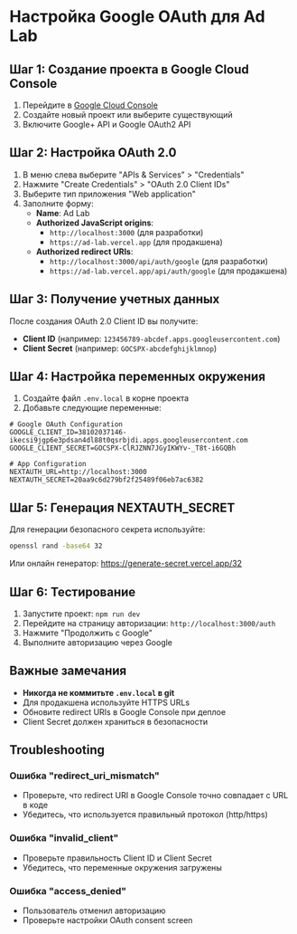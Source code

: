 # Настройка Google OAuth для Ad Lab

## Шаг 1: Создание проекта в Google Cloud Console

1. Перейдите в [Google Cloud Console](https://console.cloud.google.com/)
2. Создайте новый проект или выберите существующий
3. Включите Google+ API и Google OAuth2 API

## Шаг 2: Настройка OAuth 2.0

1. В меню слева выберите "APIs & Services" > "Credentials"
2. Нажмите "Create Credentials" > "OAuth 2.0 Client IDs"
3. Выберите тип приложения "Web application"
4. Заполните форму:
   - **Name**: Ad Lab
   - **Authorized JavaScript origins**:
     - `http://localhost:3000` (для разработки)
     - `https://ad-lab.vercel.app` (для продакшена)
   - **Authorized redirect URIs**:
     - `http://localhost:3000/api/auth/google` (для разработки)
     - `https://ad-lab.vercel.app/api/auth/google` (для продакшена)

## Шаг 3: Получение учетных данных

После создания OAuth 2.0 Client ID вы получите:
- **Client ID** (например: `123456789-abcdef.apps.googleusercontent.com`)
- **Client Secret** (например: `GOCSPX-abcdefghijklmnop`)

## Шаг 4: Настройка переменных окружения

1. Создайте файл `.env.local` в корне проекта
2. Добавьте следующие переменные:

```env
# Google OAuth Configuration
GOOGLE_CLIENT_ID=38102037146-ikecsi9jgp6e3pdsan4dl88t0qsrbjdi.apps.googleusercontent.com
GOOGLE_CLIENT_SECRET=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

# App Configuration
NEXTAUTH_URL=http://localhost:3000
NEXTAUTH_SECRET=20aa9c6d279bf2f25489f06eb7ac6382   
```

## Шаг 5: Генерация NEXTAUTH_SECRET

Для генерации безопасного секрета используйте:

```bash
openssl rand -base64 32
```

Или онлайн генератор: https://generate-secret.vercel.app/32

## Шаг 6: Тестирование

1. Запустите проект: `npm run dev`
2. Перейдите на страницу авторизации: `http://localhost:3000/auth`
3. Нажмите "Продолжить с Google"
4. Выполните авторизацию через Google

## Важные замечания

- **Никогда не коммитьте `.env.local` в git**
- Для продакшена используйте HTTPS URLs
- Обновите redirect URIs в Google Console при деплое
- Client Secret должен храниться в безопасности

## Troubleshooting

### Ошибка "redirect_uri_mismatch"
- Проверьте, что redirect URI в Google Console точно совпадает с URL в коде
- Убедитесь, что используется правильный протокол (http/https)

### Ошибка "invalid_client"
- Проверьте правильность Client ID и Client Secret
- Убедитесь, что переменные окружения загружены

### Ошибка "access_denied"
- Пользователь отменил авторизацию
- Проверьте настройки OAuth consent screen 